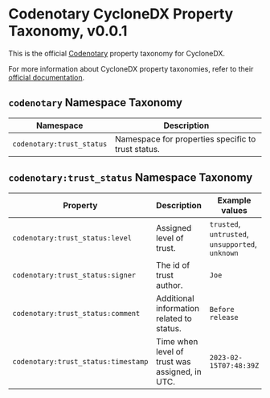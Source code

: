 # Codenotary CycloneDX Property Taxonomy, v0.0.1

This is the official [Codenotary](https://codenotary.com/) property taxonomy for CycloneDX.

For more information about CycloneDX property taxonomies, refer to
their [official documentation](https://github.com/CycloneDX/cyclonedx-property-taxonomy).

## `codenotary` Namespace Taxonomy

| Namespace | Description |
| --- | --- |
| `codenotary:trust_status` | Namespace for properties specific to trust status. | 

## `codenotary:trust_status` Namespace Taxonomy

| Property | Description | Example values |
| --- | --- | --- |
| `codenotary:trust_status:level` | Assigned level of trust. | `trusted`, `untrusted`, `unsupported`, `unknown` |
| `codenotary:trust_status:signer` | The id of trust author. | `Joe` |
| `codenotary:trust_status:comment` | Additional information related to status. | `Before release` |
| `codenotary:trust_status:timestamp` | Time when level of trust was assigned, in UTC. | `2023-02-15T07:48:39Z` |